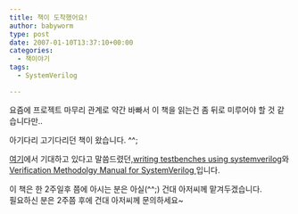 ```yaml
---
title: 책이 도착했어요!
author: babyworm
type: post
date: 2007-01-10T13:37:10+00:00
categories:
  - 책이야기
tags:
  - SystemVerilog

---
```

요즘에 프로젝트 마무리 관계로 약간 바빠서 이 책을 읽는건 좀 뒤로 미루어야 할 것 같습니다만..

아기다리 고기다리던 책이 왔습니다. ^^;

<A href="http://babyworm.net/tatter/112" target=_blank>여기</A>에서 기대하고 있다고 말씀드렸던,<A href="http://www.amazon.com/Writing-Testbenches-SystemVerilog-Janick-Bergeron/dp/0387292217" target=_blank>writing testbenches using systemverilog</A>와 <A href="http://www.amazon.com/Verification-Methodology-Manual-SystemVerilog-Bergeron/dp/0387255389/ref=pd\_bxgy\_b\_text\_b/002-8733160-0060023" target=_blank>Verification Methodolgy Manual for SystemVerilog </A>입니다. 

이 책은 한 2주일후 쯤에 아시는 분은 아실(^^;) 건대 아저씨께 맡겨두겠습니다.  
필요하신 분은 2주쯤 후에 건대 아저씨께 문의하세요~
